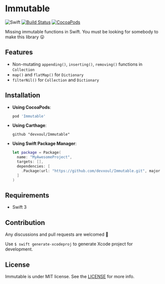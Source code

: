 # Immutable

![Swift](https://img.shields.io/badge/Swift-5.0-orange.svg)
[![Build Status](https://travis-ci.org/devxoul/Immutable.svg?branch=master)](https://travis-ci.org/devxoul/Immutable)
[![CocoaPods](http://img.shields.io/cocoapods/v/Immutable.svg)](https://cocoapods.org/pods/Immutable)

Missing immutable functions in Swift. You must be looking for somebody to make this library 😛

## Features

* Non-mutating `appending()`, `inserting()`, `removing()` functions in `Collection`
* `map()` and `flatMap()` for `Dictionary`
* `filterNil()` for `Collection` and `Dictionary`

## Installation

* **Using CocoaPods**:

    ```ruby
    pod 'Immutable'
    ```

* **Using Carthage**:

    ```
    github "devxoul/Immutable"
    ```

* **Using Swift Package Manager**:

    ```swift
    let package = Package(
      name: "MyAwesomeProject",
      targets: [],
      dependencies: [
        .Package(url: "https://github.com/devxoul/Immutable.git", majorVersion: 0)
      ]
    )
    ```

## Requirements

* Swift 3

## Contribution

Any discussions and pull requests are welcomed 💖

Use `$ swift generate-xcodeproj` to generate Xcode project for development.

## License

Immutable is under MIT license. See the [LICENSE](LICENSE) for more info.
